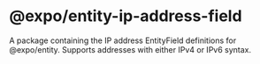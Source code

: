 # @expo/entity-ip-address-field

A package containing the IP address EntityField definitions for @expo/entity. Supports addresses with either IPv4 or IPv6 syntax.